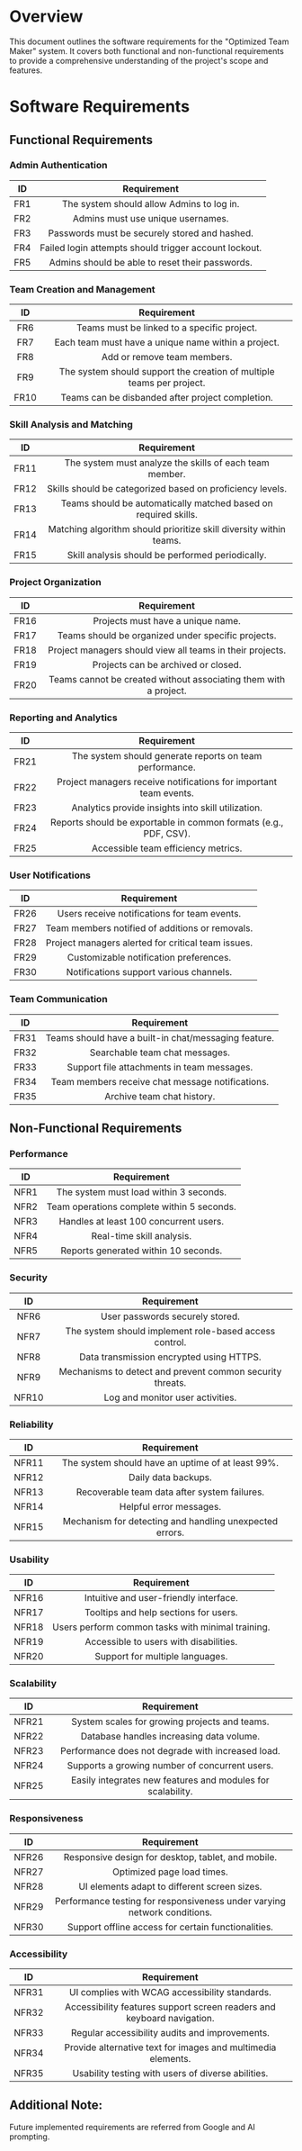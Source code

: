 # Overview
This document outlines the software requirements for the "Optimized Team Maker" system. It covers both functional and non-functional requirements to provide a comprehensive understanding of the project's scope and features.

# Software Requirements

## Functional Requirements

### Admin Authentication
| ID  | Requirement |
|:---:|:-----------:|
| FR1 | The system should allow Admins to log in. |
| FR2 | Admins must use unique usernames. |
| FR3 | Passwords must be securely stored and hashed. |
| FR4 | Failed login attempts should trigger account lockout. |
| FR5 | Admins should be able to reset their passwords. |

### Team Creation and Management
| ID  | Requirement |
|:---:|:-----------:|
| FR6 | Teams must be linked to a specific project. |
| FR7 | Each team must have a unique name within a project. |
| FR8 | Add or remove team members. |
| FR9 | The system should support the creation of multiple teams per project. |
| FR10 | Teams can be disbanded after project completion. |

### Skill Analysis and Matching
| ID   | Requirement |
|:----:|:-----------:|
| FR11 | The system must analyze the skills of each team member. |
| FR12 | Skills should be categorized based on proficiency levels. |
| FR13 | Teams should be automatically matched based on required skills. |
| FR14 | Matching algorithm should prioritize skill diversity within teams. |
| FR15 | Skill analysis should be performed periodically. |

### Project Organization
| ID   | Requirement |
|:----:|:-----------:|
| FR16 | Projects must have a unique name. |
| FR17 | Teams should be organized under specific projects. |
| FR18 | Project managers should view all teams in their projects. |
| FR19 | Projects can be archived or closed. |
| FR20 | Teams cannot be created without associating them with a project. |

### Reporting and Analytics
| ID   | Requirement |
|:----:|:-----------:|
| FR21 | The system should generate reports on team performance. |
| FR22 | Project managers receive notifications for important team events. |
| FR23 | Analytics provide insights into skill utilization. |
| FR24 | Reports should be exportable in common formats (e.g., PDF, CSV). |
| FR25 | Accessible team efficiency metrics. |

### User Notifications
| ID   | Requirement |
|:----:|:-----------:|
| FR26 | Users receive notifications for team events. |
| FR27 | Team members notified of additions or removals. |
| FR28 | Project managers alerted for critical team issues. |
| FR29 | Customizable notification preferences. |
| FR30 | Notifications support various channels. |

### Team Communication
| ID   | Requirement |
|:----:|:-----------:|
| FR31 | Teams should have a built-in chat/messaging feature. |
| FR32 | Searchable team chat messages. |
| FR33 | Support file attachments in team messages. |
| FR34 | Team members receive chat message notifications. |
| FR35 | Archive team chat history. |

## Non-Functional Requirements

### Performance
| ID   | Requirement |
|:----:|:-----------:|
| NFR1 | The system must load within 3 seconds. |
| NFR2 | Team operations complete within 5 seconds. |
| NFR3 | Handles at least 100 concurrent users. |
| NFR4 | Real-time skill analysis. |
| NFR5 | Reports generated within 10 seconds. |

### Security
| ID   | Requirement |
|:----:|:-----------:|
| NFR6 | User passwords securely stored. |
| NFR7 | The system should implement role-based access control. |
| NFR8 | Data transmission encrypted using HTTPS. |
| NFR9 | Mechanisms to detect and prevent common security threats. |
| NFR10 | Log and monitor user activities. |

### Reliability
| ID   | Requirement |
|:----:|:-----------:|
| NFR11 | The system should have an uptime of at least 99%. |
| NFR12 | Daily data backups. |
| NFR13 | Recoverable team data after system failures. |
| NFR14 | Helpful error messages. |
| NFR15 | Mechanism for detecting and handling unexpected errors. |

### Usability
| ID   | Requirement |
|:----:|:-----------:|
| NFR16 | Intuitive and user-friendly interface. |
| NFR17 | Tooltips and help sections for users. |
| NFR18 | Users perform common tasks with minimal training. |
| NFR19 | Accessible to users with disabilities. |
| NFR20 | Support for multiple languages. |

### Scalability
| ID   | Requirement |
|:----:|:-----------:|
| NFR21 | System scales for growing projects and teams. |
| NFR22 | Database handles increasing data volume. |
| NFR23 | Performance does not degrade with increased load. |
| NFR24 | Supports a growing number of concurrent users. |
| NFR25 | Easily integrates new features and modules for scalability. |

### Responsiveness
| ID   | Requirement |
|:----:|:-----------:|
| NFR26 | Responsive design for desktop, tablet, and mobile. |
| NFR27 | Optimized page load times. |
| NFR28 | UI elements adapt to different screen sizes. |
| NFR29 | Performance testing for responsiveness under varying network conditions. |
| NFR30 | Support offline access for certain functionalities. |

### Accessibility
| ID   | Requirement |
|:----:|:-----------:|
| NFR31 | UI complies with WCAG accessibility standards. |
| NFR32 | Accessibility features support screen readers and keyboard navigation. |
| NFR33 | Regular accessibility audits and improvements. |
| NFR34 | Provide alternative text for images and multimedia elements. |
| NFR35 | Usability testing with users of diverse abilities. |

## Additional Note:
Future implemented requirements are referred from Google and AI prompting.
